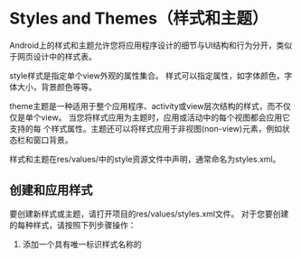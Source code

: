 # Styles and Themes（样式和主题）
Android上的样式和主题允许您将应用程序设计的细节与UI结构和行为分开，类似于网页设计中的样式表。  

style样式是指定单个view外观的属性集合。 样式可以指定属性，如字体颜色，字体大小，背景颜色等等。  

theme主题是一种适用于整个应用程序、activity或view层次结构的样式，而不仅仅是单个view。 当您将样式应用为主题时，应用或活动中的每个视图都会应用它支持的每
个样式属性。主题还可以将样式应用于非视图(non-view)元素，例如状态栏和窗口背景。

样式和主题在res/values/中的style资源文件中声明，通常命名为styles.xml。  

## 创建和应用样式
要创建新样式或主题，请打开项目的res/values/styles.xml文件。 对于您要创建的每种样式，请按照下列步骤操作：

1. 添加一个具有唯一标识样式名称的<style>元素。
2. 为要定义的每个style属性添加一个<item>元素。

每个item中的name指定一个属性，对应布局中的XML属性。 <item>元素中的值是该属性的值。

例如，如果你定义如下style：
```
<?xml version="1.0" encoding="utf-8"?>
<resources>
    <style name="GreenText" parent="TextAppearance.AppCompat">
        <item name="android:textColor">#00FF00</item>
    </style>
</resources>
```
你可以应用该style应用于一个view，如下：
```
<TextView
    style="@style/GreenText"
    ... />
```

在style中指定的每个属性都应用于该view，只要该属性能被view接受。 该view简单地忽略它不接受的任何属性。
> **注意**：只有添加style属性的元素才会接收这些样式属性----任何子视图都不会应用样式。 如果您希望子视图继承样式，请将样式应用于android：theme属性。  

但是，一般不将样式应用于单个视图，而是通常将样式应用为整个应用程序，活动或视图集合的主题。

## 扩展和自定义样式
创建自己的样式时，应始终从框架或支持库中扩展现有样式，以便保持与平台UI样式的兼容性。 要扩展样式，请使用parent属性指定要扩展的样式。 然后，您可以覆盖
继承的样式属性并添加新的属性。

例如，您可以继承Android平台的默认文本外观并对其进行如下修改：
```
<style name="GreenText" parent="@android:style/TextAppearance">
    <item name="android:textColor">#00FF00</item>
</style>
```
但是，您应该始终从Android支持库继承您的核心应用程序样式。 支持库中的样式通过针对每个版本中可用的UI属性优化每种样式，提供了与Android 4.0（API级别14）
和更高级别的兼容性。 支持库样式通常具有与来自平台的样式相似的名称，但包含AppCompat。

要从库或自己的项目中继承样式，请声明父样式名称，而不要使用上面显示的@android:style/部分。 例如，以下示例从支持库继承文本外观样式：
```
<style name="GreenText" parent="TextAppearance.AppCompat">
    <item name="android:textColor">#00FF00</item>
</style>
```

您还可以通过使用**点符号扩展样式**名称而不是使用父属性来继承样式（**除了来自平台的样式**）。 也就是说，将样式的名称加上想要继承的样式的名称，用句点分隔。 通常
只有在扩展自己的样式时才会这样做，而不是其他库中的样式。 例如，以下样式继承了上述GreenText样式中的所有样式，然后增加文本大小：
```
<style name="GreenText.Large">
    <item name="android:textSize">22dp</item>
</style>
```
您可以继续按照您希望的方式多次继承这种样式，方法是链接更多名称。

> **注意**：如果使用点符号来扩展样式，并且还包含parent属性，则父类样式会覆盖通过点符号继承的所有样式。

要找到可以用<item>标签声明哪些属性，请参阅各种类参考中的“XML attribute”表。 所有视图都支持基本View类中的XML属性，许多视图添加了它们自己的特殊属性。 例如，
TextView XML属性包含android：inputType属性，您可以将其应用于接收输入的文本视图，如EditText小部件

## 将样式应用为主题
您可以使用创建样式的相同方式创建主题。 区别在于如何应用它：不是在视图上应用具有style属性的样式，而是在AndroidManifest.xml文件的<application>标记或
<activity>标记上应用具有android：theme属性的主题。

例如，以下是如何将Android支持库的material design "dark" 主题应用于整个应用程序：
```
<manifest ... >
    <application android:theme="@style/Theme.AppCompat" ... >
    </application>
</manifest>
```
以下是如何将“light”主题应用于一项Activity：
```
<manifest ... >
    <application ... >
        <activity android:theme="@style/Theme.AppCompat.Light" ... >
        </activity>
    </application>
</manifest>
```

现在，应用或活动中的每个视图都会应用给定主题中定义的样式。 如果视图仅支持样式中声明的某些属性，则它仅应用这些属性并忽略它不支持的属性。

从Android 5.0（API级别21）和Android Support Library v22.1开始，您还可以在布局文件中将android：theme属性指定给视图。 这会修改该视图和任何子视图的
主题，这对于更改界面的特定部分中的主题调色板（theme color palettes）很有用。

前面的例子展示了如何应用Android支持库提供的主题，如Theme.AppCompat。 但您通常需要自定义主题以适应您的应用的品牌。 这样做的最好方法是从支持库扩展这些
样式，并覆盖一些属性，如下一节所述。

### 自定义默认主题
当您使用Android Studio创建项目时，默认情况下它将 material design 主题应用于您的应用，如您项目的styles.xml文件中所定义。 此AppTheme样式从支持库中
扩展了一个主题，并包括关键UI元素（如app bar和floating action button（如果使用））使用的颜色属性的覆盖。 因此，您可以通过更新提供的颜色来快速定制应
用程序的颜色设计。

例如，您的styles.xml文件应该看起来类似于以下内容：
```
<style name="AppTheme" parent="Theme.AppCompat.Light.DarkActionBar">
    <!-- Customize your theme here. -->
    <item name="colorPrimary">@color/colorPrimary</item>
    <item name="colorPrimaryDark">@color/colorPrimaryDark</item>
    <item name="colorAccent">@color/colorAccent</item>
</style>
```
请注意，样式值实际上是对项目res/values/colors.xml文件中定义的其他颜色资源的引用。 所以这是您应该编辑以更改颜色的文件。 但在开始更改这些颜色之前，请
使用[Material Color Tool](https://material.io/color/#!/?view.left=0&view.right=0)预览颜色。 此工具可帮助您从素材调色板中选取颜色并预览它们在应
用中的外观。

一旦你知道你的颜色，更新res / values / colors.xml中的值：
```
<?xml version="1.0" encoding="utf-8"?>
<resources>
    <!--   color for the app bar and other primary UI elements -->
    <color name="colorPrimary">#3F51B5</color>

    <!--   a darker variant of the primary color, used for
           the status bar (on Android 5.0+) and contextual app bars -->
    <color name="colorPrimaryDark">#303F9F</color>

    <!--   a secondary color for controls like checkboxes and text fields -->
    <color name="colorAccent">#FF4081</color>
</resources>
```
然后你可以重写你想要的任何其他样式。 例如，您可以按如下方式更改活动背景颜色：
```
<style name="AppTheme" parent="Theme.AppCompat.Light.DarkActionBar">
    ...
    <item name="android:windowBackground">@color/activityBackground</item>
</style>
```
有关可用于主题的属性列表，请参阅[R.styleable.Theme](https://developer.android.google.cn/reference/android/R.styleable.html#Theme)上的属性表。
当为布局中的视图添加样式时，您还可以通过查看视图类引用中的“XML attribute”表来查找属性。 例如，所有视图都支持基本View类的XML属性。

大多数属性应用于特定类型的视图，并且一些属性适用于所有视图。 然而，在[R.styleable.Theme](https://developer.android.google.cn/reference/android/R.styleable.html#Theme)
列出的一些主题属性适用于活动窗口，而不是布局中的视图。 例如，windowBackground更改窗口背景，windowEnterTransition定义要在活动开始时使用的过渡动画。

Android支持库还提供了其他可用于自定义从Theme.AppCompat扩展的主题（如上面显示的colorPrimary属性）的属性。 这些最好在[library's attrs.xml](https://android.googlesource.com/platform/frameworks/support/+/master/v7/appcompat/res/values/attrs.xml)文件中查看
> 注意：支持库中的属性名称不使用android:前缀。 该前缀仅用于Android framework的属性。

支持库中还有不同的主题，您可能想要扩展而不是上面显示的主题。 查看可用主题的最佳位置是[library's themes.xml](https://android.googlesource.com/platform/frameworks/support/+/master/v7/appcompat/res/values/themes.xml)文件。

## 添加特定于版本的样式
如果新版本的Android添加了您想要使用的主题属性，则可以将它们添加到主题中，同时仍与旧版本兼容。 您所需要的只是保存在包含资源版本限定符的value目录中的
另一个styles.xml文件。 例如：

res/values/styles.xml        # themes for all versions
res/values-v21/styles.xml    # themes for API level 21+ only

由于values/styles.xml文件中的样式适用于所有版本，因此values-v21/styles.xml中的主题可以继承它们。 因此，您可以通过从“base”主题开始，然后将其扩展到
特定于版本的样式来避免重复样式。

例如，要声明Android 5.0（API级别21）及更高版本的窗口转换，您需要使用一些新的属性。 所以你的基本主题可能是这样的：
*res/values/styles.xml*
```
<resources>
    <!-- base set of styles that apply to all versions -->
    <style name="BaseAppTheme" parent="Theme.AppCompat.Light.DarkActionBar">
        <item name="colorPrimary">@color/primaryColor</item>
        <item name="colorPrimaryDark">@color/primaryTextColor</item>
        <item name="colorAccent">@color/secondaryColor</item>
    </style>

    <!-- declare the theme name that's actually applied in the manifest file -->
    <style name="AppTheme" parent="BaseAppTheme" />
</resources>
```
然后，只需在其他文件中添加版本特定的样式，如下所示：
*res/values-v21/styles.xml*
```
<resources>
    <!-- extend the base theme to add styles available only with API level 21+ -->
    <style name="AppTheme" parent="BaseAppTheme">
        <item name="android:windowActivityTransitions">true</item>
        <item name="android:windowEnterTransition">@android:transition/slide_right</item>
        <item name="android:windowExitTransition">@android:transition/slide_left</item>
    </style>
</resources>
```
现在，您可以在清单文件中应用AppTheme，并且系统会选择可用于每个系统版本的样式。

## 自定义widget样式
framework和支持库中的每个widget都有一个默认样式。 例如，当您使用support library中的主题设计应用程序样式时，Button的一个实例使用Widget.AppCompat.Button
样式进行样式设置。 如果您想将不同的widget样式应用于按钮，则你可以使用布局文件中的style属性。 例如，以下应用库的无边框按钮样式：
```
<Button
    style="@style/Widget.AppCompat.Button.Borderless"
    ... />
```
如果您想将此样式应用于所有按钮，则可以在主题的buttonStyle中声明它，如下所示：
```
<style name="AppTheme" parent="Theme.AppCompat.Light.DarkActionBar">
    <item name="buttonStyle">@style/Widget.AppCompat.Button.Borderless</item>
    ...
</style>
```
您还可以扩展widget样式，就像扩展任何其他样式一样，然后将自定义widget样式应用于布局或主题中。

要发现支持库中可用的所有替代小部件样式，请查看以Widget开头的字段的[R.style](https://developer.android.google.cn/reference/android/support/v7/appcompat/R.style.html)参考。 （忽略以Base_Widget开头的样式。）请记住在资源中使用样式名称时用句点替换所有下划线。
